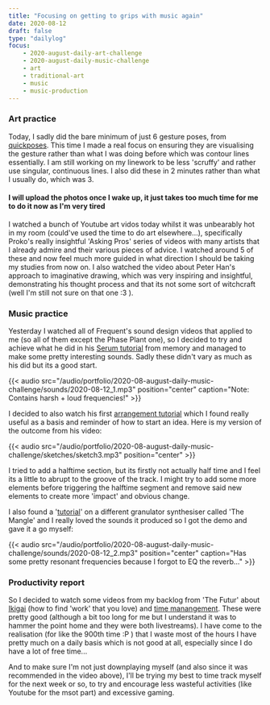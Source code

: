 ```yaml
---
title: "Focusing on getting to grips with music again"
date: 2020-08-12
draft: false
type: "dailylog"
focus:
    - 2020-august-daily-art-challenge
    - 2020-august-daily-music-challenge
    - art
    - traditional-art
    - music
    - music-production
---
```


### Art practice

Today, I sadly did the bare minimum of just 6 gesture poses, from [quickposes](https://quickposes.com). This time I made a real focus on ensuring they are visualising the gesture rather than what I was doing before which was contour lines essentially. I am still working on my linework to be less 'scruffy' and rather use singular, continuous lines. I also did these in 2 minutes rather than what I usually do, which was 3.

#### I will upload the photos once I wake up, it just takes too much time for me to do it now as I'm very tired

<!-- {{< image src="/img/portfolio/2020-08-august-daily-art-challenge/drafts/2020-08-12/gesture-page1.jpg" position="center" >}}

{{< image src="/img/portfolio/2020-08-august-daily-art-challenge/drafts/2020-08-12/gesture-page2.jpg" position="center" >}} -->

I watched a bunch of Youtube art vidos today whilst it was unbearably hot in my room (could've used the time to do art elsewhere...), specifically Proko's really insightful 'Asking Pros' series of videos with many artists that I already admire and their various pieces of advice. I watched around 5 of these and now feel much more guided in what direction I should be taking my studies from now on. I also watched the video about Peter Han's approach to imaginative drawing, which was very inspiring and insightful, demonstrating his thought process and that its not some sort of witchcraft (well I'm still not sure on that one :3 ).

### Music practice

Yesterday I watched all of Frequent's sound design videos that applied to me (so all of them except the Phase Plant one), so I decided to try and achieve what he did in his [Serum tutorial](https://www.youtube.com/watch?v=FG8e4EYXJsM) from memory and managed to make some pretty interesting sounds. Sadly these didn't vary as much as his did but its a good start.

{{< audio src="/audio/portfolio/2020-08-august-daily-music-challenge/sounds/2020-08-12_1.mp3" position="center" caption="Note: Contains harsh + loud frequencies!" >}}

I decided to also watch his first [arrangement tutorial](https://www.youtube.com/watch?v=FbMSYCFCVSU) which I found really useful as a basis and reminder of how to start an idea. Here is my version of the outcome from his video: 

{{< audio src="/audio/portfolio/2020-08-august-daily-music-challenge/sketches/sketch3.mp3" position="center" >}}

I tried to add a halftime section, but its firstly not actually half time and I feel its a little to abrupt to the groove of the track. I might try to add some more elements before triggering the halftime segment and remove said new elements to create more 'impact' and obvious change.

I also found a '[tutorial](https://www.youtube.com/watch?v=YfCazYfl808)' on a different granulator synthesiser called 'The Mangle' and I really loved the sounds it produced so I got the demo and gave it a go myself:

{{< audio src="/audio/portfolio/2020-08-august-daily-music-challenge/sounds/2020-08-12_2.mp3" position="center" caption="Has some pretty resonant frequencies because I forgot to EQ the reverb..." >}}

### Productivity report

So I decided to watch some videos from my backlog from 'The Futur' about [Ikigai](https://www.youtube.com/watch?v=G2SqqjRn_c0) (how to find 'work' that you love) and [time manangement](https://www.youtube.com/watch?v=Gxdk27u9UwM). These were pretty good (although a bit too long for me but I understand it was to hammer the point home and they were both livestreams). I have come to the realisation (for like the 900th time :P ) that I waste most of the hours I have pretty much on a daily basis which is not good at all, especially since I do have a lot of free time...

And to make sure I'm not just downplaying myself (and also since it was recommended in the video above), I'll be trying my best to time track myself for the next week or so, to try and encourage less wasteful activities (like Youtube for the msot part) and excessive gaming.